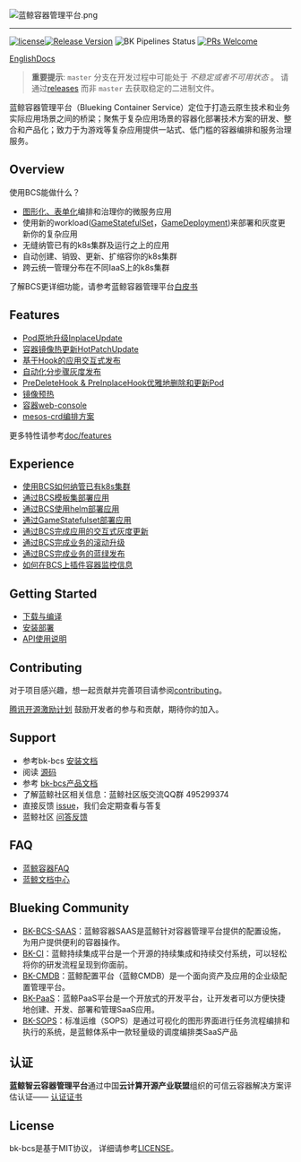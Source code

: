 ![蓝鲸容器管理平台.png](./docs/logo/bcs_zh_v2.png)

---
[![license](https://img.shields.io/badge/license-mit-brightgreen.svg?style=flat)](https://github.com/Tencent/bk-bcs/blob/master/LICENSE)[![Release Version](https://img.shields.io/badge/release-1.18.12-brightgreen.svg)](https://github.com/Tencent/bk-bcs/releases) ![BK Pipelines Status](https://api.bkdevops.qq.com/process/api/external/pipelines/projects/bcs/p-c03c759b697f494ab14e01018eccb052/badge?X-DEVOPS-PROJECT-ID=bcs) [![PRs Welcome](https://img.shields.io/badge/PRs-welcome-brightgreen.svg)](https://github.com/Tencent/bk-bcs/pulls)

[EnglishDocs](./readme_en.md)

> **重要提示**: `master` 分支在开发过程中可能处于 *不稳定或者不可用状态* 。
> 请通过[releases](https://github.com/Tencent/bk-bcs/releases) 而非 `master` 去获取稳定的二进制文件。

蓝鲸容器管理平台（Blueking Container Service）定位于打造云原生技术和业务实际应用场景之间的桥梁；聚焦于复杂应用场景的容器化部署技术方案的研发、整合和产品化；致力于为游戏等复杂应用提供一站式、低门槛的容器编排和服务治理服务。


## Overview

使用BCS能做什么？

- [图形化、表单化](https://bk.tencent.com/docs/document/6.0/144/6521)编排和治理你的微服务应用
- 使用新的workload([GameStatefulSet](./docs/features/bcs-gamestatefulset-operator/README.md)，[GameDeployment](./docs/features/bcs-gamedeployment-operator/README.md))来部署和灰度更新你的复杂应用
- 无缝纳管已有的k8s集群及运行之上的应用
- 自动创建、销毁、更新、扩缩容你的k8s集群
- 跨云统一管理分布在不同IaaS上的k8s集群

了解BCS更详细功能，请参考蓝鲸容器管理平台[白皮书](https://docs.bk.tencent.com/bcs/)

## Features

- [Pod原地升级InplaceUpdate](./docs/features/bcs-gamestatefulset-operator/inPlaceUpdate.md)
- [容器镜像热更新HotPatchUpdate](./docs/features/bcs-gamestatefulset-operator/hotPatchUpdate.md)
- [基于Hook的应用交互式发布](./docs/features/bcs-hook-operator/README.md)
- [自动化分步骤灰度发布](./docs/features/bcs-gamedeployment-operator/features/canary/auto-canary-update.md)
- [PreDeleteHook & PreInplaceHook优雅地删除和更新Pod](./docs/features/bcs-gamedeployment-operator/features/preDeleteHook/pre-delete-hook.md)
- [镜像预热]()
- [容器web-console](https://bk.tencent.com/docs/document/6.0/144/6541)
- [mesos-crd编排方案](https://github.com/Tencent/bk-bcs/blob/master/docs/features/mesos/%E5%9F%BA%E4%BA%8Emesos%E7%9A%84%E6%9C%8D%E5%8A%A1%E7%BC%96%E6%8E%92.md)

更多特性请参考[doc/features](https://github.com/Tencent/bk-bcs/blob/master/docs/features)

## Experience

* [使用BCS如何纳管已有k8s集群](https://bk.tencent.com/docs/document/6.0/144/8057#导入已有集群)
* [通过BCS模板集部署应用](https://bk.tencent.com/docs/document/6.0/144/8054)
* [通过BCS使用helm部署应用](https://bk.tencent.com/docs/document/6.0/144/6542)
* [通过GameStatefulset部署应用](./docs/features/bcs-gamestatefulset-operator/README.md)
* [通过BCS完成应用的交互式灰度更新](./docs/features/bcs-gamedeployment-operator/features/canary/auto-canary-update.md)
* [通过BCS完成业务的滚动升级](https://bk.tencent.com/docs/document/6.0/144/6517)
* [通过BCS完成业务的蓝绿发布](https://bk.tencent.com/docs/document/6.0/144/6518)
* [如何在BCS上插件容器监控信息](https://bk.tencent.com/docs/document/6.0/144/6515)

## Getting Started

* [下载与编译](docs/install/source_compile.md)
* [安装部署](docs/install/deploy-guide.md)
* [API使用说明](./docs/apidoc/api.md)

## Contributing

对于项目感兴趣，想一起贡献并完善项目请参阅[contributing](./CONTRIBUTING.md)。

[腾讯开源激励计划](https://opensource.tencent.com/contribution) 鼓励开发者的参与和贡献，期待你的加入。

## Support

* 参考bk-bcs [安装文档](docs/install/deploy-guide.md)
* 阅读 [源码](https://github.com/Tencent/bk-bcs)
* 参考 [bk-bcs产品文档](https://bk.tencent.com/docs/document/6.0/143/6474)
* 了解蓝鲸社区相关信息：蓝鲸社区版交流QQ群 495299374
* 直接反馈 [issue](https://github.com/Tencent/bk-bcs/issues)，我们会定期查看与答复
* 蓝鲸社区 [问答反馈](https://bk.tencent.com/s-mart/community)

## FAQ

* [蓝鲸容器FAQ](https://bk.tencent.com/docs/document/6.0/144/6522)
* [蓝鲸文档中心](https://bk.tencent.com/docs/)

## Blueking Community

* [BK-BCS-SAAS](https://github.com/Tencent/bk-bcs-saas)：蓝鲸容器SAAS是蓝鲸针对容器管理平台提供的配置设施，为用户提供便利的容器操作。
* [BK-CI](https://github.com/Tencent/bk-ci)：蓝鲸持续集成平台是一个开源的持续集成和持续交付系统，可以轻松将你的研发流程呈现到你面前。
* [BK-CMDB](https://github.com/Tencent/bk-cmdb)：蓝鲸配置平台（蓝鲸CMDB）是一个面向资产及应用的企业级配置管理平台。
* [BK-PaaS](https://github.com/Tencent/bk-PaaS)：蓝鲸PaaS平台是一个开放式的开发平台，让开发者可以方便快捷地创建、开发、部署和管理SaaS应用。
* [BK-SOPS](https://github.com/Tencent/bk-sops)：标准运维（SOPS）是通过可视化的图形界面进行任务流程编排和执行的系统，是蓝鲸体系中一款轻量级的调度编排类SaaS产品

## 认证

**蓝鲸智云容器管理平台**通过中国**云计算开源产业联盟**组织的可信云容器解决方案评估认证——
[认证证书](./docs/overview/certificate.jpg)

## License

bk-bcs是基于MIT协议， 详细请参考[LICENSE](./LICENSE.txt)。
